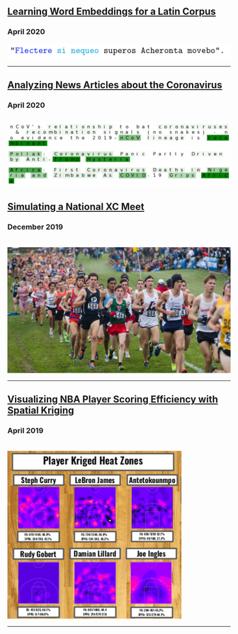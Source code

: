 
## [Learning Word Embeddings for a Latin Corpus](LatinEmbeddings.md)
### April 2020
[![explained-outputs](images/latinw2v.gif)](LatinEmbeddings.html)


---

## [Analyzing News Articles about the Coronavirus](Coronavirus-News.md)
### April 2020
[![explained-outputs](images/coronavirus-thumbnail.jpg)](Coronavirus-News.html)
---

## [Simulating a National XC Meet](xc-simulating.md)
### December 2019 <br><br>
[![xc](images/xc-thumbnail.jpg)](xc-simulating.html)

---

## [Visualizing NBA Player Scoring Efficiency with Spatial Kriging](NBA-heatmaps.md)
### April 2019 <br><br>
[![Heat Maps](images/player-heatmaps.png)](NBA-heatmaps.html)

---
